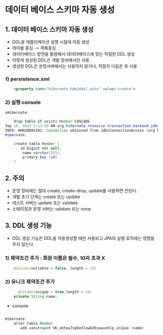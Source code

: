 # 데이터 베이스 스키마 자동 생성

## 1. 데이터 베이스 스키마 자동 생성

- DDL을 애플리케이션 실행 시점에 자동 생성
- 테이블 중심 -> 객체중심
- 데이터베이스 방언을 활용해서 데이터베이스에 맞는 적절한 DDL 생성
- 이렇게 생성된 DDL은 개발 장비에서만 사용
- 생성된 DDL은 운영서버에서는 사용하지 않거나, 적절히 다듬은 후 사용

### 1) persistence.xml

```xml
    <property name="hibernate.hdm2ddel.auto" value="create">
```

### 2) 실행 console

```java
xHibernate:

    drop table if exists Member CASCADE
Sep 10, 2022 1:13:58 AM org.hibernate.resource.transaction.backend.jdbc.internal.DdlTransactionIsolatorNonJtaImpl getIsolatedConnection
INFO: HHH10001501: Connection obtained from JdbcConnectionAccess [org.hibernate.engine.jdbc.env.internal.JdbcEnvironmentInitiator$ConnectionProviderJdbcConnectionAccess@6d025d1d] for (non-JTA) DDL execution was not in auto-commit mode; the Connection 'local transaction' will be committed and the Connection will be set into auto-commit mode.
Hibernate:

    create table Member (
       id bigint not null,
        name varchar(255),
        primary key (id)
    )
```

## 2. 주의

- 운영 장비에는 절대 create, create-drop, update를 사용하면 안된다.
- 개발 초기 단계는 create 또는 update
- 테스트 서버는 update 또는 validate
- 스테이징과 운영 서버는 validate 또는 none

## 3. DDL 생성 기능

- DDL 생성 기능은 DDL을 자동생성할 때만 사용되고 JPA의 실행 로직에는 영향을 주지 않는다.

### 1) 제약조건 추가 : 회원 이름은 필수, 10자 초과 X

```java
    @Column(nullable = false, length = 10)
```

### 2) 유니크 제약조건 추가

```java
      @Column(unique = true,length = 10)
    private String name;
```

- console

```java

Hibernate:
    alter table Member
       add constraint UK_ektea7vp6e3low620iewuxhlq unique (name)
```
